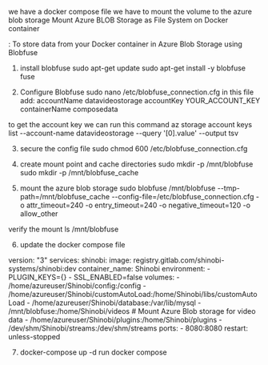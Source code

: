 we have a docker compose file we have to mount the volume to the azure blob storage
Mount Azure BLOB Storage as File System on Docker container



: To store data from your Docker container in Azure Blob Storage using Blobfuse
1. install blobfuse
   sudo apt-get update
  sudo apt-get install -y blobfuse fuse

2. Configure Blobfuse
   sudo nano /etc/blobfuse_connection.cfg
in this file add:
   accountName datavideostorage
accountKey YOUR_ACCOUNT_KEY
containerName composedata

to get the account key we can run this command
 az storage account keys list --account-name datavideostorage --query '[0].value' --output tsv

3. secure the config file
  sudo chmod 600 /etc/blobfuse_connection.cfg

4. create mount point and cache directories
   sudo mkdir -p /mnt/blobfuse
sudo mkdir -p /mnt/blobfuse_cache

5. mount the azure blob storage
   sudo blobfuse /mnt/blobfuse --tmp-path=/mnt/blobfuse_cache --config-file=/etc/blobfuse_connection.cfg -o attr_timeout=240 -o entry_timeout=240 -o negative_timeout=120 -o allow_other

verify the mount
ls /mnt/blobfuse

6. update the docker compose file

version: "3"
services:
    shinobi:
        image: registry.gitlab.com/shinobi-systems/shinobi:dev
        container_name: Shinobi
        environment:
           - PLUGIN_KEYS={}
           - SSL_ENABLED=false
        volumes:
           - /home/azureuser/Shinobi/config:/config
           - /home/azureuser/Shinobi/customAutoLoad:/home/Shinobi/libs/customAutoLoad
           - /home/azureuser/Shinobi/database:/var/lib/mysql
           - /mnt/blobfuse:/home/Shinobi/videos  # Mount Azure Blob storage for video data
           - /home/azureuser/Shinobi/plugins:/home/Shinobi/plugins
           - /dev/shm/Shinobi/streams:/dev/shm/streams
        ports:
           - 8080:8080
        restart: unless-stopped

7. docker-compose up -d
run docker compose 




